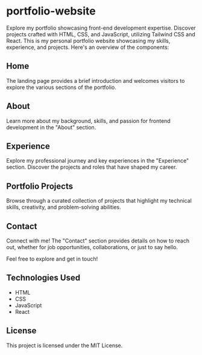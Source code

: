 # portfolio-website
Explore my portfolio showcasing front-end development expertise. Discover projects crafted with HTML, CSS, and JavaScript, utilizing Tailwind CSS and React.
This is my personal portfolio website showcasing my skills, experience, and projects. Here's an overview of the components:

## Home
The landing page provides a brief introduction and welcomes visitors to explore the various sections of the portfolio.

## About
Learn more about my background, skills, and passion for frontend development in the "About" section.

## Experience
Explore my professional journey and key experiences in the "Experience" section. Discover the projects and roles that have shaped my career.

## Portfolio Projects
Browse through a curated collection of projects that highlight my technical skills, creativity, and problem-solving abilities.

## Contact
Connect with me! The "Contact" section provides details on how to reach out, whether for job opportunities, collaborations, or just to say hello.

Feel free to explore and get in touch!

## Technologies Used
- HTML
- CSS
- JavaScript
- React

## License
This project is licensed under the MIT License.
